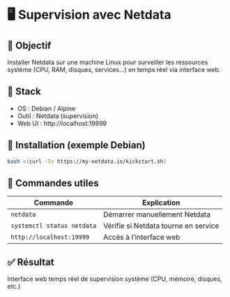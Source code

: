 # 🖥️ Supervision avec Netdata

## 📌 Objectif
Installer Netdata sur une machine Linux pour surveiller les ressources système (CPU, RAM, disques, services...) en temps réel via interface web.

## 🧰 Stack
- OS : Debian / Alpine
- Outil : Netdata (supervision)
- Web UI : http://localhost:19999

## 🚀 Installation (exemple Debian)
```bash
bash <(curl -Ss https://my-netdata.io/kickstart.sh)
```

## 🔧 Commandes utiles
| Commande                        | Explication                             |
|--------------------------------|-----------------------------------------|
| `netdata`                      | Démarrer manuellement Netdata           |
| `systemctl status netdata`     | Vérifie si Netdata tourne en service    |
| `http://localhost:19999`       | Accès à l’interface web                 |

## ✅ Résultat
Interface web temps réel de supervision système (CPU, mémoire, disques, etc.)
